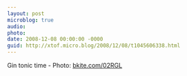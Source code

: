 ```yaml
---
layout: post
microblog: true
audio: 
photo: 
date: 2008-12-08 00:00:00 -0000
guid: http://xtof.micro.blog/2008/12/08/t1045606338.html
---
```

Gin tonic time - Photo: [bkite.com/02RGL](http://bkite.com/02RGL)
